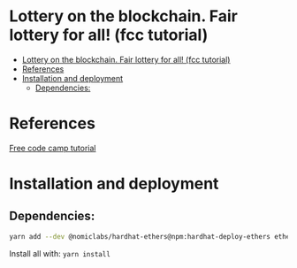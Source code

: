 # Lottery on the blockchain. Fair lottery for all! (fcc tutorial)
- [Lottery on the blockchain. Fair lottery for all! (fcc tutorial)](#lottery-on-the-blockchain-fair-lottery-for-all-fcc-tutorial)
- [References](#references)
- [Installation and deployment](#installation-and-deployment)
  - [Dependencies:](#dependencies)


# References
[Free code camp tutorial](https://github.com/smartcontractkit/full-blockchain-solidity-course-js?tab=readme-ov-file#lesson-9-hardhat-smart-contract-lottery)

# Installation and deployment
## Dependencies:
```bash
yarn add --dev @nomiclabs/hardhat-ethers@npm:hardhat-deploy-ethers ethers @nomiclabs/hardhat-etherscan @nomiclabs/hardhat-waffle chai ethereum-waffle hardhat hardhat-contract-sizer hardhat-deploy hardhat-gas-reporter prettier prettier-plugin-solidity solhint solidity-coverage dotenv
```
Install all with: `yarn install`



